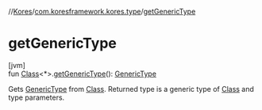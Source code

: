 //[Kores](../../index.md)/[com.koresframework.kores.type](index.md)/[getGenericType](get-generic-type.md)

# getGenericType

[jvm]\
fun [Class](https://docs.oracle.com/javase/8/docs/api/java/lang/Class.html)<*>.[getGenericType](get-generic-type.md)(): [GenericType](-generic-type/index.md)

Gets [GenericType](-generic-type/index.md) from [Class](https://docs.oracle.com/javase/8/docs/api/java/lang/Class.html). Returned type is a generic type of [Class](https://docs.oracle.com/javase/8/docs/api/java/lang/Class.html) and type parameters.
